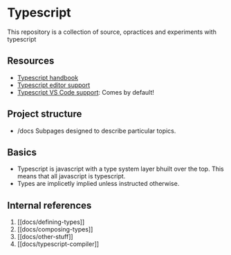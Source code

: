 # Typescript

This repository is a collection of source, opractices and experiments with typescript

## Resources

- [Typescript handbook](https://www.typescriptlang.org/docs/handbook/intro.html)
- [Typescript editor support](https://github.com/Microsoft/TypeScript/wiki/TypeScript-Editor-Support)
- [Typescript VS Code support](https://github.com/Microsoft/TypeScript/wiki/TypeScript-Editor-Support#visual-studio-code): Comes by default!

## Project structure

- /docs Subpages designed to describe particular topics.

## Basics

- Typescript is javascript with a type system layer bhuilt over the top. This means that all javascript is typescript.
- Types are implicetly implied unless instructed otherwise.

## Internal references

1. [[docs/defining-types]]
2. [[docs/composing-types]]
3. [[docs/other-stuff]]
4. [[docs/typescript-compiler]]